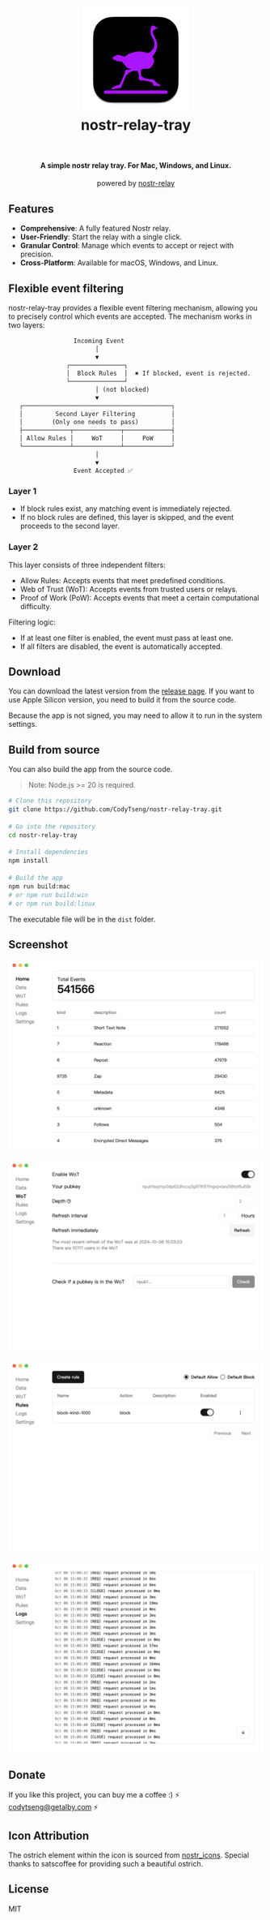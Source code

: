 <h1 align="center">
  <br>
  <img src="resources/icon.png" alt="nostr-relay-tray" width="210">
  <br>
  nostr-relay-tray
  <br>
  <br>
</h1>

<h4 align="center">A simple nostr relay tray. For Mac, Windows, and Linux. </h4>

<p align="center">powered by <a href="https://github.com/CodyTseng/nostr-relay">nostr-relay</a></p>

## Features

- **Comprehensive**: A fully featured Nostr relay.
- **User-Friendly**: Start the relay with a single click.
- **Granular Control**: Manage which events to accept or reject with precision.
- **Cross-Platform**: Available for macOS, Windows, and Linux.

## Flexible event filtering

nostr-relay-tray provides a flexible event filtering mechanism, allowing you to precisely control which events are accepted. The mechanism works in two layers:

```
                  Incoming Event
                        │
                        ▼
                ┌───────────────┐
                │  Block Rules  │  ✖ If blocked, event is rejected.
                └───────────────┘
                        │ (not blocked)
                        ▼
   ┌─────────────────────────────────────────┐
   │         Second Layer Filtering          │
   │        (Only one needs to pass)         │
   ├─────────────┬─────────────┬─────────────┤
   │ Allow Rules │     WoT     │     PoW     │
   └─────────────┴─────────────┴─────────────┘
                        │
                        ▼
                  Event Accepted ✅
```

### Layer 1

- If block rules exist, any matching event is immediately rejected.
- If no block rules are defined, this layer is skipped, and the event proceeds to the second layer.

### Layer 2

This layer consists of three independent filters:

- Allow Rules: Accepts events that meet predefined conditions.
- Web of Trust (WoT): Accepts events from trusted users or relays.
- Proof of Work (PoW): Accepts events that meet a certain computational difficulty.

Filtering logic:

- If at least one filter is enabled, the event must pass at least one.
- If all filters are disabled, the event is automatically accepted.

## Download

You can download the latest version from the [release page](https://github.com/CodyTseng/nostr-relay-tray/releases). If you want to use Apple Silicon version, you need to build it from the source code.

Because the app is not signed, you may need to allow it to run in the system settings.

## Build from source

You can also build the app from the source code.

> Note: Node.js >= 20 is required.

```bash
# Clone this repository
git clone https://github.com/CodyTseng/nostr-relay-tray.git

# Go into the repository
cd nostr-relay-tray

# Install dependencies
npm install

# Build the app
npm run build:mac
# or npm run build:win
# or npm run build:linux
```

The executable file will be in the `dist` folder.

## Screenshot

![screenshot](./screenshots/screenshot-1.png)

![screenshot](./screenshots/screenshot-2.png)

![screenshot](./screenshots/screenshot-3.png)

![screenshot](./screenshots/screenshot-4.png)

## Donate

If you like this project, you can buy me a coffee :) ⚡️ codytseng@getalby.com ⚡️

## Icon Attribution

The ostrich element within the icon is sourced from [nostr_icons](https://github.com/satscoffee/nostr_icons). Special thanks to satscoffee for providing such a beautiful ostrich.

## License

MIT
